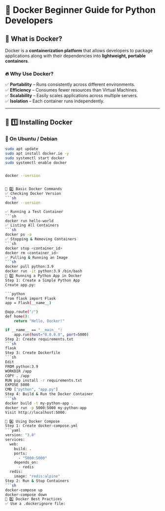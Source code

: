 # 🚀 Docker Beginner Guide for Python Developers

## 📌 What is Docker?
Docker is a **containerization platform** that allows developers to package applications along with their dependencies into **lightweight, portable containers**.

### 🔥 Why Use Docker?
✅ **Portability** – Runs consistently across different environments.  
✅ **Efficiency** – Consumes fewer resources than Virtual Machines.  
✅ **Scalability** – Easily scales applications across multiple servers.  
✅ **Isolation** – Each container runs independently.  

---

## 🎯 1️⃣ Installing Docker

### 📍 On Ubuntu / Debian
```sh
sudo apt update
sudo apt install docker.io -y
sudo systemctl start docker
sudo systemctl enable docker


docker --version


🎯 2️⃣ Basic Docker Commands
✅ Checking Docker Version
```sh
docker --version

✅ Running a Test Container
```sh
docker run hello-world
✅ Listing All Containers
```sh
docker ps -a
✅ Stopping & Removing Containers
```sh
docker stop <container_id>
docker rm <container_id>
✅ Pulling & Running an Image
```sh
docker pull python:3.9
docker run -it python:3.9 /bin/bash
🎯 3️⃣ Running a Python App in Docker
Step 1: Create a Simple Python App
Create app.py:

```python
from flask import Flask
app = Flask(__name__)

@app.route("/")
def home():
    return "Hello, Docker!"

if __name__ == "__main__":
    app.run(host="0.0.0.0", port=5000)
Step 2: Create requirements.txt
```sh
flask
Step 3: Create Dockerfile
```sh
Edit
FROM python:3.9
WORKDIR /app
COPY . /app
RUN pip install -r requirements.txt
EXPOSE 5000
CMD ["python", "app.py"]
Step 4: Build & Run the Docker Container
```sh
docker build -t my-python-app .
docker run -p 5000:5000 my-python-app
Visit http://localhost:5000.

🎯 4️⃣ Using Docker Compose
Step 1: Create docker-compose.yml
```yaml
version: "3.8"
services:
  web:
    build: .
    ports:
      - "5000:5000"
    depends_on:
      - redis
  redis:
    image: "redis:alpine"
Step 2: Run & Stop Containers
```sh
docker-compose up
docker-compose down
🎯 5️⃣ Docker Best Practices
✅ Use a .dockerignore file:
